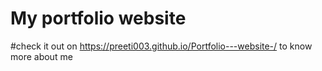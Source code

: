 # My portfolio website 
#check it out on https://preeti003.github.io/Portfolio---website-/ to know more about me
